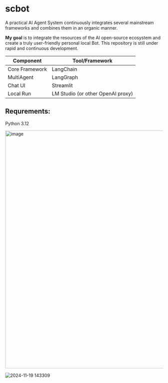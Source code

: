 # scbot
A practical AI Agent System continuously integrates several mainstream frameworks and combines them in an organic manner.

**My goal** is to integrate the resources of the AI open-source ecosystem and create a truly user-friendly personal local Bot.
This repository is still under rapid and continuous development.

| Component | Tool/Framework |
|----|----|
| Core Framework | LangChain |
| MultiAgent | LangGraph |
| Chat UI | Streamlit |
| Local Run | LM Studio (or other OpenAI proxy) |

## Requrements:
Python 3.12

<img width="759" alt="image" src="https://github.com/user-attachments/assets/3423201f-5292-4469-9861-6e5be0aa5b90">

![2024-11-19 143309](https://github.com/user-attachments/assets/a779bed7-39aa-4c77-98b5-49192d92ab0a)

